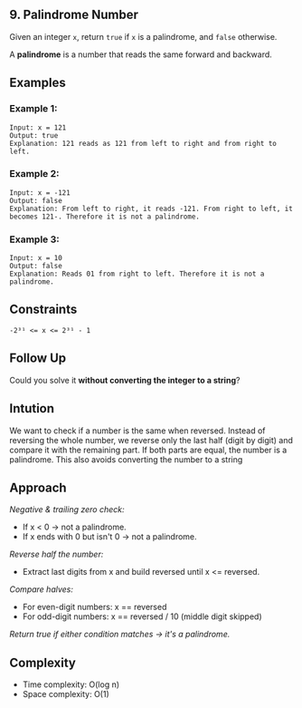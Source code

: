 ## 9. Palindrome Number

Given an integer `x`, return `true` if `x` is a palindrome, and `false` otherwise.

A **palindrome** is a number that reads the same forward and backward.


## Examples

### Example 1:
```
Input: x = 121  
Output: true 
Explanation: 121 reads as 121 from left to right and from right to left.
```

### Example 2:
```
Input: x = -121
Output: false  
Explanation: From left to right, it reads -121. From right to left, it becomes 121-. Therefore it is not a palindrome.
```

### Example 3:
```
Input: x = 10
Output: false  
Explanation: Reads 01 from right to left. Therefore it is not a palindrome.
```


## Constraints
```
-2³¹ <= x <= 2³¹ - 1
```

## Follow Up

Could you solve it **without converting the integer to a string**?

## Intution 
We want to check if a number is the same when reversed.
Instead of reversing the whole number, we reverse only the last half (digit by digit) and compare it with the remaining part.
If both parts are equal, the number is a palindrome.
This also avoids converting the number to a string

## Approach

*Negative & trailing zero check:*
- If x < 0 → not a palindrome.
- If x ends with 0 but isn't 0 → not a palindrome.

*Reverse half the number:*
- Extract last digits from x and build reversed until x <= reversed.

*Compare halves:*
- For even-digit numbers: x == reversed
- For odd-digit numbers: x == reversed / 10 (middle digit skipped)

*Return true if either condition matches → it's a palindrome.*

## Complexity 
- Time complexity: O(log n)
- Space complexity: O(1)
